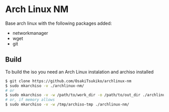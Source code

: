 # Arch Linux NM
Base arch linux with the following packages added:
- networkmanager
- wget
- git
## Build
To build the iso you need an Arch Linux instalation and archiso installed
```bash
$ git clone https://github.com/OsakiTsukiko/archlinux-nm
$ sudo mkarchiso -v ./archlinux-nm/
# or
$ sudo mkarchiso -v -w /path/to/work_dir -o /path/to/out_dir ./archlinux-nm/
# or, if memory allows
$ sudo mkarchiso -v -w /tmp/archiso-tmp ./archlinux-nm/
```
